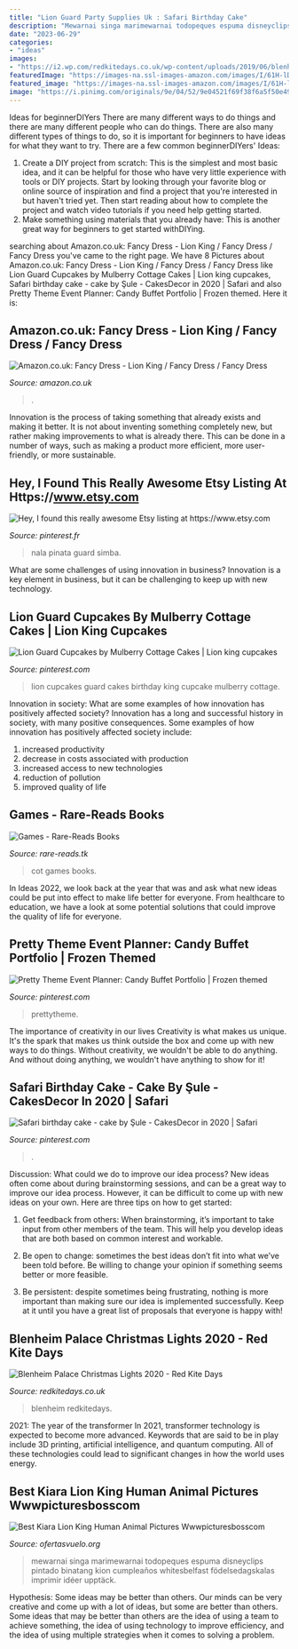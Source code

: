 ```yaml
---
title: "Lion Guard Party Supplies Uk : Safari Birthday Cake"
description: "Mewarnai singa marimewarnai todopeques espuma disneyclips pintado binatang kion cumpleaños whitesbelfast födelsedagskalas imprimir idéer upptäck"
date: "2023-06-29"
categories:
- "ideas"
images:
- "https://i2.wp.com/redkitedays.co.uk/wp-content/uploads/2019/06/blenheim-palace-christmas-lights-2020.jpg?fit=1200%2C1200&amp;ssl=1"
featuredImage: "https://images-na.ssl-images-amazon.com/images/I/61H-lDarSbL._SX496_BO1,204,203,200_.jpg"
featured_image: "https://images-na.ssl-images-amazon.com/images/I/61H-lDarSbL._SX496_BO1,204,203,200_.jpg"
image: "https://i.pinimg.com/originals/9e/04/52/9e04521f69f38f6a5f50e49e8069a60d.jpg"
---
```



Ideas for beginnerDIYers
There are many different ways to do things and there are many different people who can do things. There are also many different types of things to do, so it is important for beginners to have ideas for what they want to try. There are a few common beginnerDIYers' Ideas: 
1. Create a DIY project from scratch: This is the simplest and most basic idea, and it can be helpful for those who have very little experience with tools or DIY projects. Start by looking through your favorite blog or online source of inspiration and find a project that you're interested in but haven't tried yet. Then start reading about how to complete the project and watch video tutorials if you need help getting started. 
2. Make something using materials that you already have: This is another great way for beginners to get started withDIYing.

	

		
searching about Amazon.co.uk: Fancy Dress - Lion King / Fancy Dress / Fancy Dress you've came to the right page. We have 8 Pictures about Amazon.co.uk: Fancy Dress - Lion King / Fancy Dress / Fancy Dress like Lion Guard Cupcakes by Mulberry Cottage Cakes | Lion king cupcakes, Safari birthday cake - cake by Şule - CakesDecor in 2020 | Safari and also Pretty Theme Event Planner: Candy Buffet Portfolio | Frozen themed. Here it is:
		
    
## Amazon.co.uk: Fancy Dress - Lion King / Fancy Dress / Fancy Dress

<img loading=lazy src="https://m.media-amazon.com/images/I/71ygxo+hLDL._AC_UL800_QL65_.jpg" onerror="this.onerror=null;this.src='https://tse1.mm.bing.net/th?id=OIP.Tw97F-qy70UoKK0GGLxG1AHaF9&amp;pid=15.1';" alt="Amazon.co.uk: Fancy Dress - Lion King / Fancy Dress / Fancy Dress">

_Source: amazon.co.uk_

>. 

	

Innovation is the process of taking something that already exists and making it better. It is not about inventing something completely new, but rather making improvements to what is already there. This can be done in a number of ways, such as making a product more efficient, more user-friendly, or more sustainable.

    
## Hey, I Found This Really Awesome Etsy Listing At Https://www.etsy.com

<img loading=lazy src="https://i.pinimg.com/originals/0d/90/b3/0d90b3fa3d0d410d15dfe57d31962137.jpg" onerror="this.onerror=null;this.src='https://tse1.mm.bing.net/th?id=OIP.Te1grWh7Wcy5cCvElfRV9wHaJ4&amp;pid=15.1';" alt="Hey, I found this really awesome Etsy listing at https://www.etsy.com">

_Source: pinterest.fr_

>nala pinata guard simba. 

	

What are some challenges of using innovation in business?
Innovation is a key element in business, but it can be challenging to keep up with new technology.

    
## Lion Guard Cupcakes By Mulberry Cottage Cakes | Lion King Cupcakes

<img loading=lazy src="https://i.pinimg.com/originals/48/05/74/4805744cf531aca1a30cf8e27513c3d1.jpg" onerror="this.onerror=null;this.src='https://tse3.mm.bing.net/th?id=OIP.9KzfhPDsh_d4LF3IeIkPvwHaE8&amp;pid=15.1';" alt="Lion Guard Cupcakes by Mulberry Cottage Cakes | Lion king cupcakes">

_Source: pinterest.com_

>lion cupcakes guard cakes birthday king cupcake mulberry cottage. 

	

Innovation in society: What are some examples of how innovation has positively affected society?
Innovation has a long and successful history in society, with many positive consequences. Some examples of how innovation has positively affected society include: 
1. increased productivity 
2. decrease in costs associated with production 
3. increased access to new technologies 
4. reduction of pollution 
5. improved quality of life 

    
## Games - Rare-Reads Books

<img loading=lazy src="https://images-na.ssl-images-amazon.com/images/I/61H-lDarSbL._SX496_BO1,204,203,200_.jpg" onerror="this.onerror=null;this.src='https://tse2.mm.bing.net/th?id=OIP.gLcwZyLYZseKX8E978TJWwHaHb&amp;pid=15.1';" alt="Games - Rare-Reads Books">

_Source: rare-reads.tk_

>cot games books. 

	

In Ideas 2022, we look back at the year that was and ask what new ideas could be put into effect to make life better for everyone. From healthcare to education, we have a look at some potential solutions that could improve the quality of life for everyone.

    
## Pretty Theme Event Planner: Candy Buffet Portfolio | Frozen Themed

<img loading=lazy src="https://i.pinimg.com/originals/9e/04/52/9e04521f69f38f6a5f50e49e8069a60d.jpg" onerror="this.onerror=null;this.src='https://tse4.mm.bing.net/th?id=OIP.Adns8yImZXqNUtRb2tItbAHaHa&amp;pid=15.1';" alt="Pretty Theme Event Planner: Candy Buffet Portfolio | Frozen themed">

_Source: pinterest.com_

>prettytheme. 

	

The importance of creativity in our lives
Creativity is what makes us unique. It's the spark that makes us think outside the box and come up with new ways to do things. Without creativity, we wouldn't be able to do anything. And without doing anything, we wouldn't have anything to show for it!

    
## Safari Birthday Cake - Cake By Şule - CakesDecor In 2020 | Safari

<img loading=lazy src="https://i.pinimg.com/originals/34/d2/32/34d2329e328720bea01561853bc00187.jpg" onerror="this.onerror=null;this.src='https://tse4.mm.bing.net/th?id=OIP.P3WMzfGnfH-shPV6_Ucv7AHaNK&amp;pid=15.1';" alt="Safari birthday cake - cake by Şule - CakesDecor in 2020 | Safari">

_Source: pinterest.com_

>. 

	

Discussion: What could we do to improve our idea process?
New ideas often come about during brainstorming sessions, and can be a great way to improve our idea process. However, it can be difficult to come up with new ideas on your own. Here are three tips on how to get started:
1. Get feedback from others: When brainstorming, it’s important to take input from other members of the team. This will help you develop ideas that are both based on common interest and workable.

2. Be open to change: sometimes the best ideas don’t fit into what we’ve been told before. Be willing to change your opinion if something seems better or more feasible.

3. Be persistent: despite sometimes being frustrating, nothing is more important than making sure our idea is implemented successfully. Keep at it until you have a great list of proposals that everyone is happy with!

    
## Blenheim Palace Christmas Lights 2020 - Red Kite Days

<img loading=lazy src="https://i2.wp.com/redkitedays.co.uk/wp-content/uploads/2019/06/blenheim-palace-christmas-lights-2020.jpg?fit=1200%2C1200&amp;ssl=1" onerror="this.onerror=null;this.src='https://tse1.mm.bing.net/th?id=OIP.0ffrEDlhlvIJqSztJlkUjAHaHa&amp;pid=15.1';" alt="Blenheim Palace Christmas Lights 2020 - Red Kite Days">

_Source: redkitedays.co.uk_

>blenheim redkitedays. 

	

2021: The year of the transformer
In 2021, transformer technology is expected to become more advanced. Keywords that are said to be in play include 3D printing, artificial intelligence, and quantum computing. All of these technologies could lead to significant changes in how the world uses energy.

    
## Best Kiara Lion King Human Animal Pictures Wwwpicturesbosscom

<img loading=lazy src="https://i0.wp.com/birthdaybuzzin.com/wp-content/uploads/2016/04/lion-guard-party-games-coloring-pages.gif" onerror="this.onerror=null;this.src='https://tse3.mm.bing.net/th?id=OIP.m3ILJ_P4Sm9pMo4UUQHUtQHaEs&amp;pid=15.1';" alt="Best Kiara Lion King Human Animal Pictures Wwwpicturesbosscom">

_Source: ofertasvuelo.org_

>mewarnai singa marimewarnai todopeques espuma disneyclips pintado binatang kion cumpleaños whitesbelfast födelsedagskalas imprimir idéer upptäck. 

	

Hypothesis: Some ideas may be better than others.
Our minds can be very creative and come up with a lot of ideas, but some are better than others. Some ideas that may be better than others are the idea of using a team to achieve something, the idea of using technology to improve efficiency, and the idea of using multiple strategies when it comes to solving a problem.

